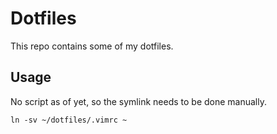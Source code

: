 # Dotfiles

This repo contains some of my dotfiles.

## Usage
No script as of yet, so the symlink needs to be done manually.
    
    ln -sv ~/dotfiles/.vimrc ~


